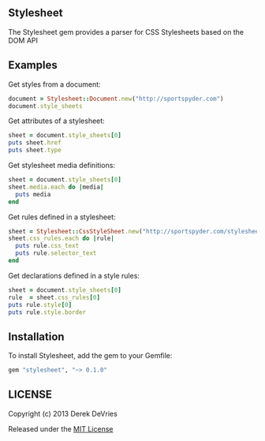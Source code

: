 ## Stylesheet

The Stylesheet gem provides a parser for CSS Stylesheets based on the DOM API

## Examples

Get styles from a document: 

```ruby
document = Stylesheet::Document.new("http://sportspyder.com")
document.style_sheets
```

Get attributes of a stylesheet: 

```ruby
sheet = document.style_sheets[0]
puts sheet.href
puts sheet.type
```

Get stylesheet media definitions: 

```ruby
sheet = document.style_sheets[0]
sheet.media.each do |media| 
  puts media
end
```

Get rules defined in a stylesheet: 

```ruby
sheet = Stylesheet::CssStyleSheet.new("http://sportspyder.com/stylesheets/screen.css")
sheet.css_rules.each do |rule|
  puts rule.css_text
  puts rule.selector_text
end
```

Get declarations defined in a style rules: 

```ruby
sheet = document.style_sheets[0]
rule  = sheet.css_rules[0]
puts rule.style[0]
puts rule.style.border
```

## Installation

To install Stylesheet, add the gem to your Gemfile: 

```ruby
gem "stylesheet", "~> 0.1.0"
```

## LICENSE

Copyright (c) 2013 Derek DeVries

Released under the [MIT License](http://www.opensource.org/licenses/MIT)
